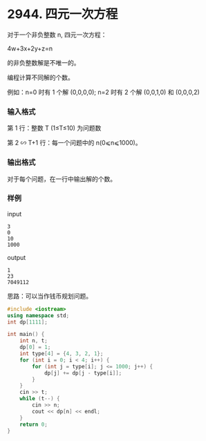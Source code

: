 # 2944. 四元一次方程

对于一个非负整数 n, 四元一次方程：

4w+3x+2y+z=n

的非负整数解是不唯一的。

编程计算不同解的个数。

例如：n=0 时有 1 个解 (0,0,0,0); n=2 时有 2 个解 (0,0,1,0) 和 (0,0,0,2)

### 输入格式

第 1 行：整数 T (1≤T≤10) 为问题数

第 2 ∽ T+1 行：每一个问题中的 n(0⩽n⩽1000)。

### 输出格式

对于每个问题，在一行中输出解的个数。

### 样例

input

```
3
0
10
1000
```

output

```
1
23
7049112
```

思路：可以当作钱币规划问题。

```c++
#include <iostream>
using namespace std;
int dp[1111];

int main() {
    int n, t;
    dp[0] = 1;
    int type[4] = {4, 3, 2, 1};
    for (int i = 0; i < 4; i++) {
        for (int j = type[i]; j <= 1000; j++) {
            dp[j] += dp[j - type[i]];
        }
    }
    cin >> t;
    while (t--) {
        cin >> n;
        cout << dp[n] << endl;
    }
    return 0;
}
```

